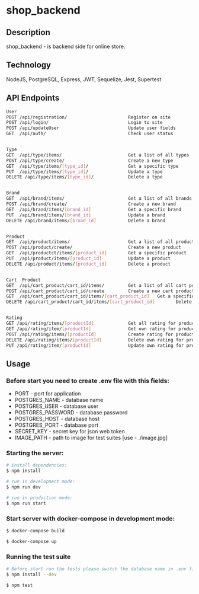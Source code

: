 # shop_backend

## Description

shop_backend - is backend side for online store.

## Technology

NodeJS, PostgreSQL, Express, JWT, Sequelize, Jest, Supertest

## API Endpoints

```bash
User
POST /api/registration/                       Register on site
POST /api/login/                              Login to site
POST /api/updateUser                          Update user fields
GET  /api/auth/                               Check user status


Type
GET  /api/type/items/                         Get a list of all types
POST /api/type/create/                        Create a new type
GET  /api/type/items/[type_id]/               Get a specific type
PUT  /api/type/items/[type_id]/               Update a type
DELETE /api/type/items/[type_id]/             Delete a type


Brand
GET  /api/brand/items/                        Get a list of all brands
POST /api/brand/create/                       Create a new brand
GET  /api/brand/items/[brand_id]              Get a specific brand
PUT  /api/brand/items/[brand_id]              Update a brand
DELETE /api/brand/items/[brand_id]            Delete a brand


Product
GET  /api/product/items/                      Get a list of all products
POST /api/product/create/                     Create a new product
GET  /api/productct/items/[product_id]        Get a specific product
PUT  /api/product/items/[product_id]          Update a product
DELETE /api/product/items/[product_id]        Delete a product


Cart  Product
GET  /api/cart_product/cart_id/items/         Get a list of all cart products
POST /api/cart_product/cart_id/create         Create a new cart product
GET  /api/cart_product/cart_id/items/[cart_product_id]   Get a specific cart product
DELETE /api/cart_product/cart_id/items/[cart_product_id]        Delete a cart product


Rating
GET /api/rating/items/[productId]             Get all rating for product
GET /api/rating/item/[productId]              Get own rating for product
POST /api/rating/items/[productId]            Create rating for product
DELETE /api/rating/items/[productId]          Delete own rating for product
PUT /api/rating/item/[productId]              Update own rating for product

```

## Usage

### Before start you need to create .env file with this fields:

- PORT - port for application
- POSTGRES_NAME - database name
- POSTGRES_USER - database user
- POSTGRES_PASSWORD - database password
- POSTGRES_HOST - database host
- POSTGRES_PORT - database port
- SECRET_KEY - secret key for json web token
- IMAGE_PATH - path to image for test suites [use - ./image.jpg]

### Starting the server:

```bash
# install dependencies:
$ npm install

# run in development mode:
$ npm run dev

# run in production mode:
$ npm run start
```

### Start server with docker-compose in development mode:

```bash
$ docker-compose build

$ docker-compose up
```

### Running the test suite

```bash
# Before start run the tests please switch the database name in .env file
$ npm install --dev

$ npm test
```
